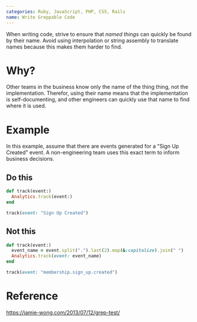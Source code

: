 ```yaml
---
categories: Ruby, JavaScript, PHP, CSS, Rails
name: Write Greppable Code
---
```


When writing code, strive to ensure that _named things_ can quickly be found by their name. Avoid using interpolation or string assembly to translate names because this makes them harder to find.

# Why?

Other teams in the business know only the name of the thing thing, not the implementation. Therefor, using their name means that the implementation is self-documenting, and other engineers can quickly use that name to find where it is used.

# Example

In this example, assume that there are events generated for a "Sign Up Created" event. A non-engineering team uses this exact term to inform business decisions.

## Do this

```ruby
def track(event:)
  Analytics.track(event:)
end

track(event: "Sign Up Created")
```

## Not this

```ruby
def track(event:)
  event_name = event.split(".").last(2).map(&:capitalize).join(" ")
  Analytics.track(event: event_name)
end

track(event: "membership.sign_up.created")
```

# Reference

https://jamie-wong.com/2013/07/12/grep-test/
